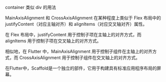 container 类似 div 的用法

MainAxisAlignment 和 CrossAxisAlignment 在某种程度上类似于 Flex 布局中的 justifyContent（对应主轴对齐）和 alignItems（对应交叉轴对齐）属性。

在 Flex 布局中，justifyContent 用于控制子项在主轴上的对齐方式，而 alignItems 用于控制子项在交叉轴上的对齐方式。

相似地，在 Flutter 中，MainAxisAlignment 用于控制子组件在主轴上的对齐方式，而 CrossAxisAlignment 用于控制子组件在交叉轴上的对齐方式。

在Flutter中，Scaffold是一个独立的部件，它用于构建具有标准应用程序布局的屏幕。